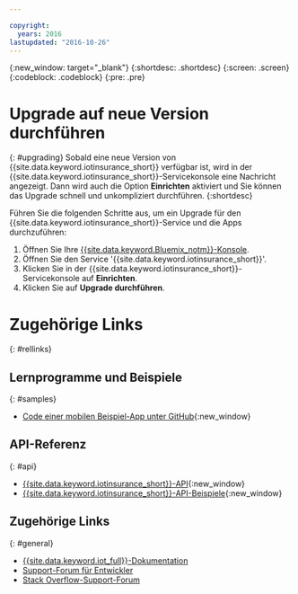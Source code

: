 ```yaml
---

copyright:
  years: 2016
lastupdated: "2016-10-26"
---
```


<!-- Common attributes used in the template are defined as follows: -->
{:new_window: target="\_blank"}
{:shortdesc: .shortdesc}
{:screen: .screen}
{:codeblock: .codeblock}
{:pre: .pre}


<!-- {{site.data.keyword.iotinsurance_full}}  {{site.data.keyword.iotinsurance_short}}  -->


# Upgrade auf neue Version durchführen
{: #upgrading}
Sobald eine neue Version von {{site.data.keyword.iotinsurance_short}} verfügbar ist, wird in der {{site.data.keyword.iotinsurance_short}}-Servicekonsole eine Nachricht angezeigt. Dann wird auch die Option **Einrichten** aktiviert und Sie können das Upgrade schnell und unkompliziert durchführen.
{:shortdesc}

Führen Sie die folgenden Schritte aus, um ein Upgrade für den {{site.data.keyword.iotinsurance_short}}-Service und die Apps durchzuführen:
  1. Öffnen Sie Ihre [{{site.data.keyword.Bluemix_notm}}-Konsole](https://console.ng.bluemix.net/#all-items).
  2. Öffnen Sie den Service '{{site.data.keyword.iotinsurance_short}}'.
  3. Klicken Sie in der {{site.data.keyword.iotinsurance_short}}-Servicekonsole auf **Einrichten**.
  4. Klicken Sie auf **Upgrade durchführen**.


# Zugehörige Links
{: #rellinks}

## Lernprogramme und Beispiele
{: #samples}
* [Code einer mobilen Beispiel-App unter GitHub](https://github.com/ibm-watson-iot/ioti-mobile){:new_window}

## API-Referenz
{: #api}
* [{{site.data.keyword.iotinsurance_short}}-API](https://iot4i-api-docs.mybluemix.net/){:new_window}
* [{{site.data.keyword.iotinsurance_short}}-API-Beispiele](https://github.com/IBM-Bluemix/iot4i-api-examples-nodejs/#iot-for-insurance-api-examples){:new_window}


## Zugehörige Links
{: #general}
* [{{site.data.keyword.iot_full}}-Dokumentation](https://console.ng.bluemix.net/docs/services/IoT/index.html)
* [Support-Forum für Entwickler](https://developer.ibm.com/answers/search.html?f=&type=question&redirect=search%2Fsearch&sort=relevance&q=%2B[iot]%20%2B[bluemix])
* [Stack Overflow-Support-Forum](http://stackoverflow.com/questions/tagged/ibm-bluemix)

